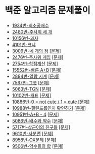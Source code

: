 # 백준 알고리즘 문제풀이
- [1934번-최소공배수](https://github.com/jhu97/baekjoon/blob/master/1934번)
- [2480번-주사위 세 개](https://github.com/jhu97/baekjoon/blob/master/2480번)
- [10156번-과자](https://github.com/jhu97/baekjoon/blob/0b90d01a5fb426460999d19d7ee5cc9c5dbf4d75/10156번)
- [4101번-크냐](https://github.com/jhu97/baekjoon/blob/ff8163cc3ce73a89012dda630646d41522de72d9/4101번)
- [3009번-네 개의 점](https://github.com/jhu97/baekjoon/blob/8cd8c49d50755a09e4d37ccae5063ac8c50b6509/3009%EB%B2%88) [[문제]](https://www.acmicpc.net/problem/3009)
- [2476번-주사위 게임](https://github.com/jhu97/baekjoon/blob/22e657aed7df191d90dc82c0fb83dd9863dfa43e/2476번) [[문제]](https://www.acmicpc.net/problem/2476)
- [2754번-학점계산](https://github.com/jhu97/baekjoon/blob/master/2754번) [[문제]](https://www.acmicpc.net/problem/2754)
- [15552번-빠른 A+B](https://github.com/jhu97/baekjoon/blob/d783af692b1b1fde98700b986ee56d3f74c17764/15552번) [[문제]](https://www.acmicpc.net/problem/15552)
- [2884번-알람 시계](https://github.com/jhu97/baekjoon/blob/master/2884%EB%B2%88) [[문제]](https://www.acmicpc.net/problem/2884)
- [7567번-그릇](https://github.com/jhu97/baekjoon/blob/master/7567번) [[문제]](https://www.acmicpc.net/problem/7567)
- [5063번-TGN](https://github.com/jhu97/baekjoon/blob/master/5063번) [[문제]](https://www.acmicpc.net/problem/5063)
- [10102번-개표](https://github.com/jhu97/baekjoon/blob/master/10102번) [[문제]](https://www.acmicpc.net/problem/10102)
- [10886번-0 = not cute / 1 = cute](https://github.com/jhu97/baekjoon/blob/master/10886%EB%B2%88) [[문제]](https://www.acmicpc.net/problem/10886)
- [10988번-팰린드롬인지 확인하기](https://github.com/jhu97/baekjoon/blob/master/10988%EB%B2%88) [[문제]](https://www.acmicpc.net/problem/10988)
- [10951번-A+B - 4](https://github.com/jhu97/baekjoon/blob/master/10951번) [[문제]](https://www.acmicpc.net/problem/10951)
- [5086번-배수와 약수](https://github.com/jhu97/baekjoon/commit/f08acf8b3d030e5c3442984894c1c19a5497032f) [[문제]](https://www.acmicpc.net/problem/5086)
- [5717번-상근이의 친구들](https://github.com/jhu97/baekjoon/blob/master/5717번) [[문제]](https://www.acmicpc.net/problem/5717)
- [9610번-사분면](https://github.com/jhu97/baekjoon/blob/master/9610번) [[문제]](https://www.acmicpc.net/problem/9610)
- [8958번-OX문제](https://github.com/jhu97/baekjoon/commit/c369a89b73f4cb978f3d0d53864622e221cbc16d) [[문제]](https://www.acmicpc.net/problem/8958)
- [9506번-약수들의 합](https://github.com/jhu97/baekjoon/blob/master/9506번) [[문제]](https://www.acmicpc.net/problem/9506)
